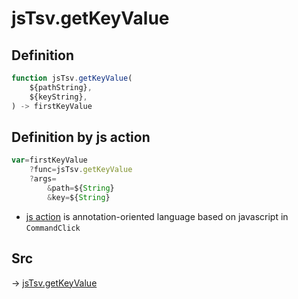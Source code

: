 # jsTsv.getKeyValue

## Definition

```js.js
function jsTsv.getKeyValue(
	${pathString},
	${keyString},
) -> firstKeyValue
```


## Definition by js action

```js.js
var=firstKeyValue
	?func=jsTsv.getKeyValue
	?args=
		&path=${String}
		&key=${String}
```

- [js action](#) is annotation-oriented language based on javascript in `CommandClick`



## Src

-> [jsTsv.getKeyValue](https://github.com/puutaro/CommandClick/blob/master/app/src/main/java/com/puutaro/commandclick/fragment_lib/terminal_fragment/js_interface/tsv/JsTsv.kt#L114)



